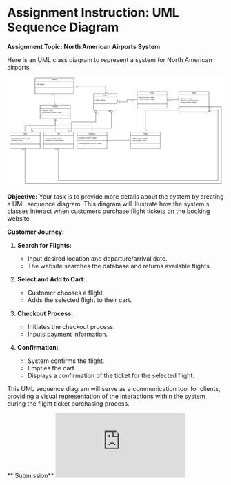 # Assignment Instruction: UML Sequence Diagram

**Assignment Topic: North American Airports System**

Here is an UML class diagram to represent a system for North American airports.

![UML class diagram](https://github.com/Daniel-Andarge/Software-Design-and-Architecture-Specialization--University-of-Alberta/blob/main/Course-1-Object-Oriented-Design/Module-3-Design-Principles/Assignments/Assignment-1/Reference-UML-Class-Diagram.png)

**Objective:**
Your task is to provide more details about the system by creating a UML sequence diagram. This diagram will illustrate how the system's classes interact when customers purchase flight tickets on the booking website.

**Customer Journey:**

1. **Search for Flights:**

   - Input desired location and departure/arrival date.
   - The website searches the database and returns available flights.

2. **Select and Add to Cart:**

   - Customer chooses a flight.
   - Adds the selected flight to their cart.

3. **Checkout Process:**

   - Initiates the checkout process.
   - Inputs payment information.

4. **Confirmation:**
   - System confirms the flight.
   - Empties the cart.
   - Displays a confirmation of the ticket for the selected flight.

This UML sequence diagram will serve as a communication tool for clients, providing a visual representation of the interactions within the system during the flight ticket purchasing process.

** Submission**
![UML sequence diagram](https://github.com/Daniel-Andarge/Software-Design-and-Architecture-Specialization--University-of-Alberta/blob/main/Course-1-Object-Oriented-Design/Module-3-Design-Principles/Assignments/Assignment-1/Submission-UML%20Sequence%20Diagram.pdf)
